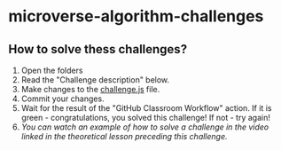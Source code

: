 # microverse-algorithm-challenges

## How to solve thess challenges?

1. Open the folders
2. Read the "Challenge description" below.
3. Make changes to the [challenge.js]() file.
4. Commit your changes.
5. Wait for the result of the "GitHub Classroom Workflow" action. If it is green - congratulations, you solved this challenge! If not - try again!
6. _You can watch an example of how to solve a challenge in the video linked in the theoretical lesson preceding this challenge._
